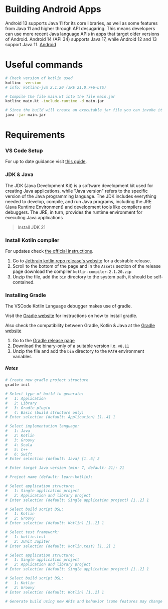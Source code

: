 # Building Android Apps

Android 13 supports Java 11 for its core libraries, as well as some features from Java 11 and higher through API desugaring. This means developers can use more recent Java language APIs in apps that target older versions of Android. Android 14 (API 34) supports Java 17, while Android 12 and 13 support Java 11. 
[Android](https://developer.android.com/build/jdks#compileSdk)


# Useful commands

```bash
# Check version of kotlin used
kotlinc -version
# info: kotlinc-jvm 2.1.20 (JRE 21.0.7+6-LTS)

# Compile the file main.kt into the file main.jar
kotlinc main.kt -include-runtime -d main.jar

# Since the build will create an executable jar file you can invoke it with the Java Runtime Environment.
java -jar main.jar
```

# Requirements
### VS Code Setup
For up to date guidance visit [this guide](https://in-kotlin.com/ide/vscode/setup-vscode-for-kotlin-development/).



### JDK & Java
The JDK (Java Development Kit) is a software development kit used for creating Java applications, while "Java version" refers to the specific version of the Java programming language. The JDK includes everything needed to develop, compile, and run Java programs, including the JRE (Java Runtime Environment) and development tools like compilers and debuggers. The JRE, in turn, provides the runtime environment for executing Java applications

> Install JDK 21


### Install Kotlin compiler

For updates check [the official instructions](https://kotlinlang.org/docs/command-line.html).

1. Go to [Jetbrain kotlin repo release's website](https://github.com/JetBrains/kotlin/releases/tag/v2.1.20) for a desirable release.
1. Scroll to the bottom of the page and in the `Assets` section of the release page download the compiler `kotlin-compiler-2.1.20.zip` 
1. Unzip the file, add the `bin` directory to the system path, it should be self-contained.

### Installing Gradle
The VSCode Kotlin Language debugger makes use of gradle.

Visit the [Gradle website](https://docs.gradle.org/current/userguide/installation.html#windows_installation) for instructions on how to install gradle.

Also check the  compatibility between Gradle, Kotlin & Java at the [Gradle website](https://docs.gradle.org/current/userguide/compatibility.html#compatibility)

1. Go to the [Gradle release page](https://gradle.org/releases/)
1. Download the binary-only of a suitable version i.e. `v8.11`
1. Unzip the file and add the `bin` directory to the `PATH` environment variables


##### Notes
```bash
# Create new gradle project structure
gradle init

# Select type of build to generate:
#   1: Application
#   2: Library
#   3: Gradle plugin
#   4: Basic (build structure only)
# Enter selection (default: Application) [1..4] 1

# Select implementation language:
#   1: Java
#   2: Kotlin
#   3: Groovy
#   4: Scala
#   5: C++
#   6: Swift
# Enter selection (default: Java) [1..6] 2

# Enter target Java version (min: 7, default: 21): 21

# Project name (default: learn-kotlin):

# Select application structure:
#   1: Single application project
#   2: Application and library project
# Enter selection (default: Single application project) [1..2] 1

# Select build script DSL:
#   1: Kotlin
#   2: Groovy
# Enter selection (default: Kotlin) [1..2] 1

# Select test framework:
#   1: kotlin.test
#   2: JUnit Jupiter
# Enter selection (default: kotlin.test) [1..2] 1

# Select application structure:
#   1: Single application project
#   2: Application and library project
# Enter selection (default: Single application project) [1..2] 1

# Select build script DSL:
#   1: Kotlin
#   2: Groovy
# Enter selection (default: Kotlin) [1..2] 1

# Generate build using new APIs and behavior (some features may change in the next minor release)? (default: no) [yes, no] yes

```